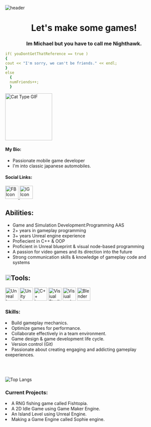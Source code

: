 ![header](https://capsule-render.vercel.app/api?&animation=fadeIn&type=venom&color=gradient&height=200&section=header&text=Hello,%20World%20🕹️%20&fontSize=90)

<h1 align = center> 
  Let's make some games! 
</h1>

<h3 align = center> 
 Im Michael but you have to call me Nighthawk.
</h3>

```yaml
if( youDontGetThatReference == true )
{
cout << "I'm sorry, we can't be friends." << endl;
}
else
  {
  numFriends++;
  }
```

<p align = left>
  <img src="https://media1.giphy.com/media/v1.Y2lkPTc5MGI3NjExOHlsZjBseG9ucDYwZWkyYzhreHg5emV6bDVqczllbTZneTRmNW54ZSZlcD12MV9pbnRlcm5hbF9naWZfYnlfaWQmY3Q9Zw/7NoNw4pMNTvgc/giphy.webp" alt="Cat Type GIF" style="width:150px;height:150px;" >
</p>

<p align = left>
<h4>My Bio:</h4> 
  <ul>
  <li>Passionate mobile game developer</li>
  <li>I'm into classic japanese automobiles.</li>
</ul>

<h4>Social Links: </h4> 
</p>

<a href="https://www.facebook.com/profile.php?id=61568259099929">
<img src="https://cdn.jsdelivr.net/gh/devicons/devicon@latest/icons/facebook/facebook-original.svg" alt="FB Icon" style="width:42px;height:42px;">
</a>

<a href="https://www.instagram.com/gitmike_/">
<img src="https://cdn1.iconfinder.com/data/icons/social-rounded-2/32/instagram-1024.png" alt="IG Icon" style="width:42px;height:42px;">
</a>

<h2>Abilities: </h2>
 <ul>
  <li>Game and Simulation Development:Programming AAS</li>
  <li>2+ years in gameplay programming</li>
  <li>3+ years Unreal engine experience</li>
  <li>Profiecient in C++ & OOP</li>
  <li>Proficient in Unreal blueprint & visual node-based programming</li>
  <li>A passion for video games and its direction into the future</li>
  <li>Strong communication skills & knowledge of gameplay code and systems</li>
</ul>

<h2><img src="https://cdn4.iconfinder.com/data/icons/build-a-house-flat/512/construction_toolbox_repair_equipment_hammer_tool_box-1024.png" alt="tool" style="width:18px;height:18px;">Tools:</h2>


<p>
  <img src="https://cdn.jsdelivr.net/gh/devicons/devicon@latest/icons/unrealengine/unrealengine-original-wordmark.svg" alt="Unreal Icon" style="width:42px;height:42px;" />
  <img src="https://cdn.jsdelivr.net/gh/devicons/devicon@latest/icons/unity/unity-original.svg" alt="Unity Icon" style="width:42px;height:42px;"/>
  <img src="https://cdn.jsdelivr.net/gh/devicons/devicon@latest/icons/cplusplus/cplusplus-original.svg" alt="C++ icon" style="width:42px;height:42px;"/>
  <img src="https://cdn.jsdelivr.net/gh/devicons/devicon@latest/icons/visualstudio/visualstudio-original.svg" alt="Visiual Studio icon" style="width:42px;height:42px;"/>
  <img src="https://cdn.jsdelivr.net/gh/devicons/devicon@latest/icons/vscode/vscode-original.svg" alt="Visiual code icon" style="width:42px;height:42px;" />
  <img src="https://cdn.jsdelivr.net/gh/devicons/devicon@latest/icons/blender/blender-original-wordmark.svg" alt="Blender" style="width:42px;height:42px;" />

  
</p>

<h3>Skills:</h3>
<ui>
  <li>Build gameplay mechanics.</li>
  <li>Optimize games for performance.</li>
  <li>Collaborate effectively in a team environment.</li>
  <li>Game design & game development life cycle.</li>
  <li>Version control (Git)</li>
  <li>Passionate about creating engaging and addicting gameplay exeperiences.</li>
</ui>

<br></br>

![Top Langs](https://github-readme-stats.vercel.app/api/top-langs/?username=mtruong727)

<h3>Current Projects:</h3>
<ui>
  <li>A RNG fishing game called Fishtopia.</li>
  <li>A 2D Idle Game using Game Maker Engine.</li>
  <li>An Island Level using Unreal Engine.</li>
  <li>Making a Game Engine called Sophie engine.</li>
</ui>








<!---
mtruong727/mtruong727 is a ✨ special ✨ repository because its `README.md` (this file) appears on your GitHub profile.
You can click the Preview link to take a look at your changes.
--->
